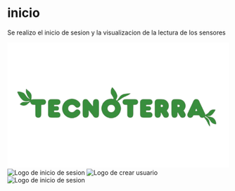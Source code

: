 # inicio
 Se realizo el inicio de sesion y la visualizacion de la lectura de los sensores
 
<img alt="Logo de TecnoTerra" src="./Public/Imagenes/nombre.png">
<img alt="Logo de inicio de sesion" src="./Public/Imagenes/crear usuario.png">
<img alt="Logo de crear usuario" src="./Public/Imagenes/usuario datos personales.png">
<img alt="Logo de inicio de sesion" src="./Public/Imagenes/menu.png">


